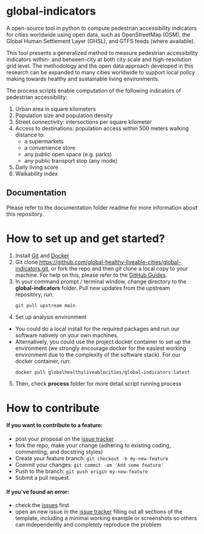 # global-indicators

A open-source tool in python to compute pedestrian accessibility indicators for cities worldwide using open data, such as OpenStreetMap (OSM), the Global Human Settlement Layer (GHSL), and GTFS feeds (where available).

This tool presents a generalized method to measure pedestrian accessibility indicators within- and between-city at both city scale and high-resolution grid level. The methodology and the open data approach developed in this research can be expanded to many cities worldwide to support local policy making towards healthy and sustainable living environments.

The process scripts enable computation of the following indicators of pedestrian accessibility:
1. Urban area in square kilometers
2. Population size and population density  
3. Street connectivity: intersections per square kilometer
4. Access to destinations: population access within 500 meters walking distance to:  
    - a supermarkets
    - a convenience store
    - any public open space (e.g. parks)
    - any public transport stop (any mode)
5. Daily living score
6. Walkability index

## Documentation
Please refer to the documentation folder readme for more information about this repository.

# How to set up and get started?

1. Install [Git](https://git-scm.com/downloads) and [Docker](https://www.docker.com/products/docker-desktop)
2. Git clone https://github.com/global-healthy-liveable-cities/global-indicators.git, or fork the repo and then git clone a local copy to your machine. For help on this, please refer to the [GitHub Guides](https://guides.github.com/).
3. In your command prompt / terminal window, change directory to the **global-indicators** folder. Pull new updates from the upstream repository, run:
    ```
    git pull upstream main
    ```
4. Set up analysis environment
  - You could do a local install for the required packages and run our software natively on your own machines.
  - Alternatively, you could use the project docker container to set up the environment (we strongly encourage docker for the easiest working environment due to the complexity of the software stack). For our docker container, run:
    ```
    docker pull globalhealthyliveablecities/global-indicators:latest
    ```
5. Then, check **process** folder for more detail script running process


# How to contribute

#### If you want to contribute to a feature:

  - post your proposal on the [issue tracker](https://github.com/global-healthy-liveable-cities/global-indicators/issues)
  - fork the repo, make your change (adhering to existing coding, commenting, and docstring styles)
  - Create your feature branch: `git checkout -b my-new-feature`
  - Commit your changes: `git commit -am 'Add some feature'`
  - Push to the branch: `git push origin my-new-feature`
  - Submit a pull request.

#### If you've found an error:

  - check the [issues](https://github.com/global-healthy-liveable-cities/global-indicators/issues) first
  - open an new issue in the [issue tracker](https://github.com/global-healthy-liveable-cities/global-indicators/issues) filling out all sections of the template, including a minimal working example or screenshots so others can independently and completely reproduce the problem
